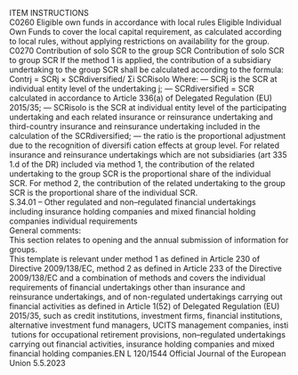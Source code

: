  
ITEM  INSTRUCTIONS  
C0260  Eligible own funds in 
accordance with local 
rules  Eligible Individual Own Funds to cover the local capital requirement, as calculated 
according to local rules, without applying restrictions on availability for the 
group.  
C0270  Contribution of solo SCR 
to the group SCR  Contribution of solo SCR to group SCR 
If the method 1 is applied, the contribution of a subsidiary undertaking to the 
group SCR shall be calculated according to the formula: 
Contrj = SCRj × SCRdiversified/ Σi SCRisolo 
Where: 
— SCRj is the SCR at individual entity level of the undertaking j; 
— SCRdiversified = SCR calculated in accordance to Article 336(a) of Delegated 
Regulation (EU) 2015/35; 
— SCRisolo is the SCR at individual entity level of the participating undertaking 
and each related insurance or 
reinsurance undertaking and third-country insurance and reinsurance undertaking 
included in the calculation of the SCRdiversified; 
— the ratio is the proportional adjustment due to the recognition of diversifi ­
cation effects at group level. 
For related insurance and reinsurance undertakings which are not subsidiaries (art 
335 1.d of the DR) included via method 1, the contribution of the related 
undertaking to the group SCR is the proportional share of the individual SCR. 
For method 2, the contribution of the related undertaking to the group SCR is the 
proportional share of the individual SCR.  
S.34.01 – Other regulated and non–regulated financial undertakings including insurance holding companies and 
mixed financial holding companies individual requirements  
General comments:  
This section relates to opening and the annual submission of information for groups.  
This template is relevant under method 1 as defined in Article 230 of Directive 2009/138/EC, method 2 as defined in 
Article 233 of the Directive 2009/138/EC and a combination of methods and covers the individual requirements of 
financial undertakings other than insurance and reinsurance undertakings, and of non-regulated undertakings carrying 
out financial activities as defined in Article 1(52) of Delegated Regulation (EU) 2015/35, such as credit institutions, 
investment firms, financial institutions, alternative investment fund managers, UCITS management companies, insti ­
tutions for occupational retirement provisions, non–regulated undertakings carrying out financial activities, insurance 
holding companies and mixed financial holding companies.EN  L 120/1544 Official Journal of the European Union 5.5.2023
